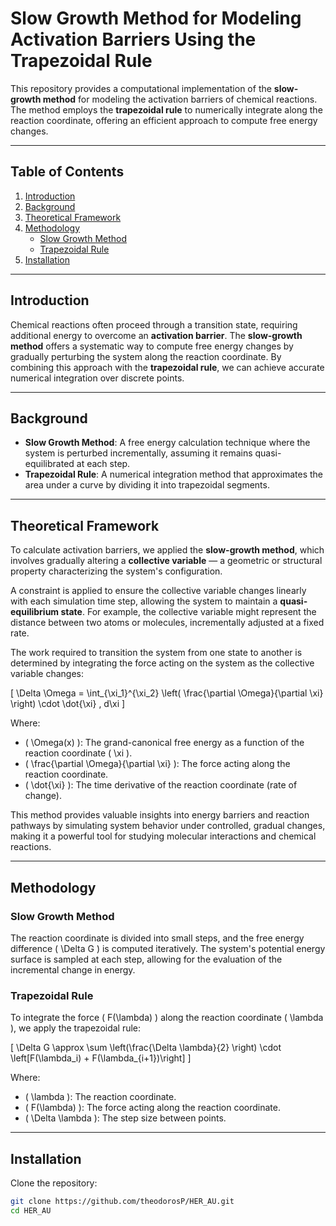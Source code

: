 # Slow Growth Method for Modeling Activation Barriers Using the Trapezoidal Rule

This repository provides a computational implementation of the **slow-growth method** for modeling the activation barriers of chemical reactions. The method employs the **trapezoidal rule** to numerically integrate along the reaction coordinate, offering an efficient approach to compute free energy changes.

---

## Table of Contents
1. [Introduction](#introduction)
2. [Background](#background)
3. [Theoretical Framework](#theoretical-framework)
4. [Methodology](#methodology)
    - [Slow Growth Method](#slow-growth-method)
    - [Trapezoidal Rule](#trapezoidal-rule)
5. [Installation](#installation)

---

## Introduction
Chemical reactions often proceed through a transition state, requiring additional energy to overcome an **activation barrier**. The **slow-growth method** offers a systematic way to compute free energy changes by gradually perturbing the system along the reaction coordinate. By combining this approach with the **trapezoidal rule**, we can achieve accurate numerical integration over discrete points.

---

## Background
- **Slow Growth Method**: A free energy calculation technique where the system is perturbed incrementally, assuming it remains quasi-equilibrated at each step.
- **Trapezoidal Rule**: A numerical integration method that approximates the area under a curve by dividing it into trapezoidal segments.

---

## Theoretical Framework

To calculate activation barriers, we applied the **slow-growth method**, which involves gradually altering a **collective variable** — a geometric or structural property characterizing the system's configuration.

A constraint is applied to ensure the collective variable changes linearly with each simulation time step, allowing the system to maintain a **quasi-equilibrium state**. For example, the collective variable might represent the distance between two atoms or molecules, incrementally adjusted at a fixed rate.

The work required to transition the system from one state to another is determined by integrating the force acting on the system as the collective variable changes:

\[
\Delta \Omega = \int_{\xi_1}^{\xi_2} \left( \frac{\partial \Omega}{\partial \xi} \right) \cdot \dot{\xi} \, d\xi
\]

Where:
- \( \Omega(x) \): The grand-canonical free energy as a function of the reaction coordinate \( \xi \).
- \( \frac{\partial \Omega}{\partial \xi} \): The force acting along the reaction coordinate.
- \( \dot{\xi} \): The time derivative of the reaction coordinate (rate of change).  

This method provides valuable insights into energy barriers and reaction pathways by simulating system behavior under controlled, gradual changes, making it a powerful tool for studying molecular interactions and chemical reactions.

---

## Methodology

### Slow Growth Method
The reaction coordinate is divided into small steps, and the free energy difference \( \Delta G \) is computed iteratively. The system's potential energy surface is sampled at each step, allowing for the evaluation of the incremental change in energy.

### Trapezoidal Rule
To integrate the force \( F(\lambda) \) along the reaction coordinate \( \lambda \), we apply the trapezoidal rule:

\[
\Delta G \approx \sum \left(\frac{\Delta \lambda}{2} \right) \cdot \left[F(\lambda_i) + F(\lambda_{i+1})\right]
\]

Where:
- \( \lambda \): The reaction coordinate.
- \( F(\lambda) \): The force acting along the reaction coordinate.
- \( \Delta \lambda \): The step size between points.

---

## Installation
Clone the repository:
```bash
git clone https://github.com/theodorosP/HER_AU.git
cd HER_AU
